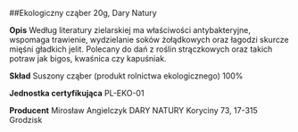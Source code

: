 ##Ekologiczny cząber 20g, Dary Natury

**Opis** Według literatury zielarskiej ma właściwości antybakteryjne, wspomaga trawienie, wydzielanie soków żołądkowych oraz łagodzi skurcze mięśni gładkich jelit. Polecany do dań z roślin strączkowych oraz takich potraw jak bigos, kwaśnica czy kapuśniak.

**Skład** Suszony cząber (produkt rolnictwa ekologicznego) 100%

**Jednostka certyfikująca** PL-EKO-01

**Producent** Mirosław Angielczyk DARY NATURY
Koryciny 73, 17-315 Grodzisk